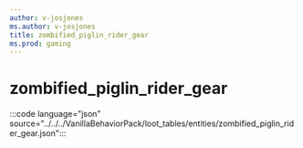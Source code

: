 ```yaml
---
author: v-josjones
ms.author: v-josjones
title: zombified_piglin_rider_gear
ms.prod: gaming
---
```


# zombified_piglin_rider_gear

:::code language="json" source="../../../VanillaBehaviorPack/loot_tables/entities/zombified_piglin_rider_gear.json":::